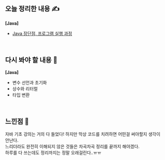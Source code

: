 ## 오늘 정리한 내용 ✍

**\[Java\]**

-   [Java 장단점, 프로그램 실행 과정](https://ja-record.tistory.com/7)


<br>

## 다시 봐야 할 내용 📌

**\[Java\]**

-   변수 선언과 초기화
-   상수와 리터럴
-   타입 변환

<br>

## 느낀점 💬

자바 기초 강의는 거의 다 들었다! 하지만 막상 코드를 치려하면 어떤걸 써야할지 생각이 안난다.  
느리더라도 완전히 이해되지 않은 것들은 차곡차곡 정리를 끝까지 해야겠다.  
하루를 다 쓰는데도 정리까지는 정말 오래걸린다..ㅠㅠ